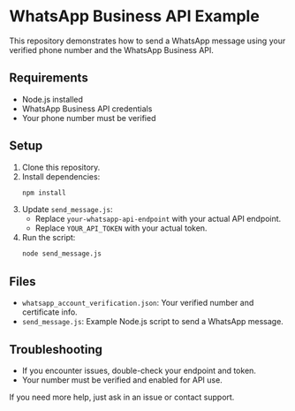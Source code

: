 # WhatsApp Business API Example

This repository demonstrates how to send a WhatsApp message using your verified phone number and the WhatsApp Business API.

## Requirements
- Node.js installed
- WhatsApp Business API credentials
- Your phone number must be verified

## Setup
1. Clone this repository.
2. Install dependencies:
   ```bash
   npm install
   ```
3. Update `send_message.js`:
   - Replace `your-whatsapp-api-endpoint` with your actual API endpoint.
   - Replace `YOUR_API_TOKEN` with your actual token.
4. Run the script:
   ```bash
   node send_message.js
   ```

## Files
- `whatsapp_account_verification.json`: Your verified number and certificate info.
- `send_message.js`: Example Node.js script to send a WhatsApp message.

## Troubleshooting
- If you encounter issues, double-check your endpoint and token.
- Your number must be verified and enabled for API use.

If you need more help, just ask in an issue or contact support.
